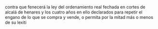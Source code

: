 contra que fenecerá la ley del ordenamiento real fechada en cortes de alcalá de henares y los cuatro años en ello declarados para repetir el engano de lo que se compra y vende, o permita por la mitad más o menos de su lexiti